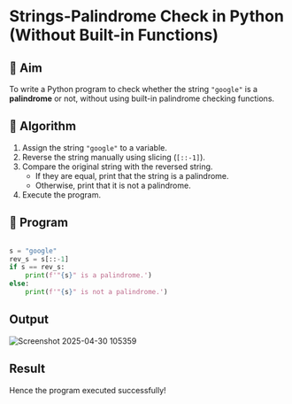 # Strings-Palindrome Check in Python (Without Built-in Functions)

## 🎯 Aim
To write a Python program to check whether the string `"google"` is a **palindrome** or not, without using built-in palindrome checking functions.

## 🧠 Algorithm
1. Assign the string `"google"` to a variable.
2. Reverse the string manually using slicing (`[::-1]`).
3. Compare the original string with the reversed string.
   - If they are equal, print that the string is a palindrome.
   - Otherwise, print that it is not a palindrome.
4. Execute the program.

## 🧾 Program
```python

s = "google"
rev_s = s[::-1]
if s == rev_s:
    print(f'"{s}" is a palindrome.')
else:
    print(f'"{s}" is not a palindrome.')
```

## Output
![Screenshot 2025-04-30 105359](https://github.com/user-attachments/assets/ee4970c9-58bc-4f42-acbd-c38603008b94)


## Result
Hence the program executed successfully!

